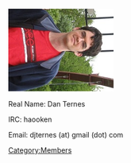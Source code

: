 ![](DanTUserPic.jpg "DanTUserPic.jpg")

Real Name: Dan Ternes

IRC: haooken

Email: djternes (at) gmail (dot) com

[Category:Members](Category:Members)
